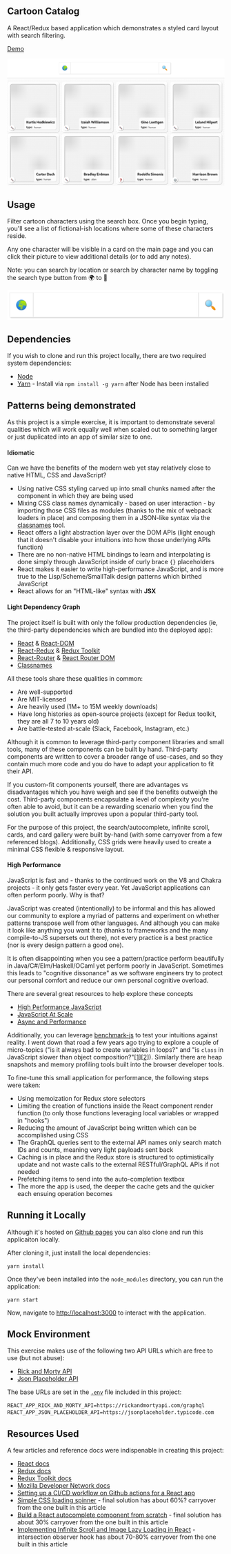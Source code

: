 ## Cartoon Catalog

A React/Redux based application which demonstrates a styled card layout with search filtering.

[Demo](https://arizonatribe.github.io/cartoon-catalog/)

![catalog](media/catalog.png)

## Usage

Filter cartoon characters using the search box. Once you begin typing, you'll see a list of fictional-ish locations where some of these characters reside.

Any one character will be visible in a card on the main page and you can click their picture to view additional details (or to add any notes).

Note: you can search by location or search by character name by toggling the search type button from 🌍 to 👤

![search box](media/search-box.png)

## Dependencies

If you wish to clone and run this project locally, there are two required system dependencies:

* [Node](https://nodejs.org/en/)
* [Yarn](https://yarnpkg.com) - Install via `npm install -g yarn` after Node has been installed

## Patterns being demonstrated

As this project is a simple exercise, it is important to demonstrate several qualities which will work equally well when scaled out to something larger or just duplicated into an app of similar size to one.

#### Idiomatic

Can we have the benefits of the modern web yet stay relatively close to native HTML, CSS and JavaScript?

* Using native CSS styling carved up into small chunks named after the component in which they are being used
* Mixing CSS class names dynamically - based on user interaction - by importing those CSS files as modules (thanks to the mix of webpack loaders in place) and composing them in a JSON-like syntax via the [classnames](https://www.npmjs.com/package/classnames) tool.
* React offers a light abstraction layer over the DOM APIs (light enough that it doesn't disable your intuitions into how those underlying APIs function)
* There are no non-native HTML bindings to learn and interpolating is done simply through JavaScript inside of curly brace `{}` placeholders
* React makes it easier to write high-performance JavaScript, and is more true to the Lisp/Scheme/SmallTalk design patterns which birthed JavaScript
* React allows for an "HTML-like" syntax with __JSX__

#### Light Dependency Graph

The project itself is built with only the follow production dependencies (ie, the third-party dependencies which are bundled into the deployed app):

* [React](https://www.npmsjs.com/package/react) & [React-DOM](https://www.npmsjs.com/package/react-dom)
* [React-Redux](https://www.npmsjs.com/package/react-redux) & [Redux Toolkit](https://www.npmsjs.com/package/@reduxjs/toolkit)
* [React-Router](https://www.npmsjs.com/package/react-router) & [React Router DOM](https://www.npmsjs.com/package/react-router-dom)
* [Classnames](https://www.npmsjs.com/package/classnames)

All these tools share these qualities in common:

* Are well-supported
* Are MIT-licensed
* Are heavily used (1M+ to 15M weekly downloads)
* Have long histories as open-source projects (except for Redux toolkit, they are all 7 to 10 years old)
* Are battle-tested at-scale (Slack, Facebook, Instagram, etc.)

Although it is common to leverage third-party component libraries and small tools, many of these components can be built by hand. Third-party components are written to cover a broader range of use-cases, and so they contain much more code and you do have to adapt your application to fit their API.

If you custom-fit components yourself, there are advantages vs disadvantages which you have weigh and see if the benefits outweigh the cost. Third-party components encapsulate a level of complexity you're often able to avoid, but it can be a rewarding scenario when you find the solution you built actually improves upon a popular third-party tool.

For the purpose of this project, the search/autocomplete, infinite scroll, cards, and card gallery were built by-hand (with some carryover from a few referenced blogs). Additionally, CSS grids were heavily used to create a minimal CSS flexible & responsive layout.

#### High Performance

JavaScript is fast and - thanks to the continued work on the V8 and Chakra projects - it only gets faster every year. Yet JavaScript applications can often perform poorly. Why is that?

JavaScript was created (intentionally) to be informal and this has allowed our community to explore a myriad of patterns and experiment on whether patterns transpose well from other languages. And although you can make it look like anything you want it to (thanks to frameworks and the many compile-to-JS supersets out there), not every practice is a best practice (nor is every design pattern a good one).

It is often disappointing when you see a pattern/practice perform beautifully in Java/C#/Elm/Haskell/OCaml yet perform poorly in JavaScript. Sometimes this leads to "cognitive dissonance" as we software engineers try to protect our personal comfort and reduce our own personal cognitive overload.

There are several great resources to help explore these concepts 

* [High Performance JavaScript](https://www.amazon.com/High-Performance-JavaScript-Application-Interfaces-ebook/dp/B0043D2F62)
* [JavaScript At Scale](https://www.amazon.com/JavaScript-at-Scale-Adam-Boduch/dp/1785282158)
* [Async and Performance](https://www.amazon.com/You-Dont-Know-JS-Performance/dp/1491904224)

Additionally, you can leverage [benchmark-js](https://www.npmsjs.com/package/benchmark-js) to test your intuitions against reality. I went down that road a few years ago trying to explore a couple of micro-topics ("is it always bad to create variables in loops?" and "is `class` in JavaScript slower than object composition?"[[1]](https://github.com/arizonatribe/vanillas/blob/master/benchmark/classMemoryTest.js)[[2]](https://github.com/arizonatribe/vanillas/blob/master/benchmark/tests/class.js)). Similarly there are heap snapshots and memory profiling tools built into the browser developer tools.

To fine-tune this small application for performance, the following steps were taken:

* Using memoization for Redux store selectors
* Limiting the creation of functions inside the React component render function (to only those functions leveraging local variables or wrapped in "hooks")
* Reducing the amount of JavaScript being written which can be accomplished using CSS 
* The GraphQL queries sent to the external API names only search match IDs and counts, meaning very light payloads sent back
* Caching is in place and the Redux store is structured to optimistically update and not waste calls to the external RESTful/GraphQL APIs if not needed
* Prefetching items to send into the auto-completion textbox
* The more the app is used, the deeper the cache gets and the quicker each ensuing operation becomes

## Running it Locally

Although it's hosted on [Github pages](https://arizonatribe.github.io/cartoon-catalog) you can also clone and run this applicaiton locally.

After cloning it, just install the local dependencies:

```
yarn install
```

Once they've been installed into the `node_modules` directory, you can run the application:

```
yarn start
```

Now, navigate to [http://localhost:3000](http://localhost:3000) to interact with the application.

## Mock Environment

This exercise makes use of the following two API URLs which are free to use (but not abuse):

* [Rick and Morty API](https://rickandmortyapi.com/graphql)
* [Json Placeholder API](https://jsonplaceholder.typicode.com)

The base URLs are set in the [`.env`](.env) file included in this project:

```
REACT_APP_RICK_AND_MORTY_API=https://rickandmortyapi.com/graphql
REACT_APP_JSON_PLACEHOLDER_API=https://jsonplaceholder.typicode.com
```

## Resources Used

A few articles and reference docs were indispenable in creating this project:

* [React docs](https://reactjs.org/docs/getting-started.html)
* [Redux docs](https://react-redux.js.org/introduction/getting-started)
* [Redux Toolkit docs](https://redux-toolkit.js.org/introduction/getting-started)
* [Mozilla Developer Network docs](https://developer.mozilla.org/en-US/)
* [Setting up a CI/CD workflow on Github actions for a React app](https://dev.to/dyarleniber/setting-up-a-ci-cd-workflow-on-github-actions-for-a-react-app-with-github-pages-and-codecov-4hnp)
* [Simple CSS loading spinner](https://dev.to/dcodeyt/create-a-button-with-a-loading-spinner-in-html-css-1c0h) - final solution has about 60%? carryover from the one built in this article
* [Build a React autocomplete component from scratch](https://blog.logrocket.com/build-react-autocomplete-component/) - final solution has about 30% carryover from the one built in this article
* [Implementing Infinite Scroll and Image Lazy Loading in React](https://www.smashingmagazine.com/2020/03/infinite-scroll-lazy-image-loading-react/) - intersection observer hook has about 70-80% carryover from the one built in this article
